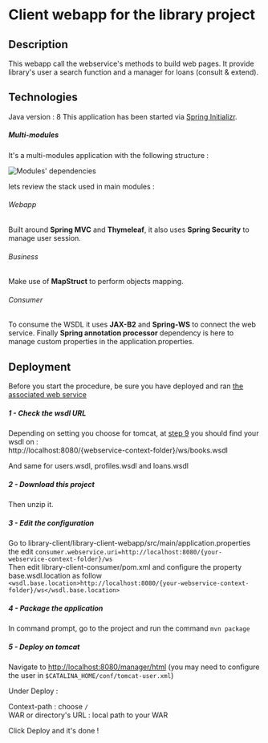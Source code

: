 # Client webapp for the library project  
  
## Description  
  
This webapp call the webservice's methods to build web pages. It provide library's user
a search function and a manager for loans (consult & extend).
  
## Technologies  
 
Java version : 8
This application has been started via [Spring Initializr](https://start.spring.io/).  

##### Multi-modules  

It's a multi-modules application with the following structure :

![Modules' dependencies](https://raw.githubusercontent.com/xxjokerx/library-client/master/documents/modules.png)

lets review the stack used in main modules :

###### Webapp
Built around **Spring MVC** and **Thymeleaf**, it also uses **Spring Security** to manage user session.

###### Business
Make use of **MapStruct** to perform objects mapping.

###### Consumer
To consume the WSDL it uses **JAX-B2** and **Spring-WS** to connect the web service.
Finally **Spring annotation processor** dependency is here to manage custom properties in the application.properties.


## Deployment

Before you start the procedure, be sure you have deployed and ran [the associated web service](https://github.com/xxjokerx/library-service)

##### 1 - Check the wsdl URL

Depending on setting you choose for tomcat, at [step 9](https://github.com/xxjokerx/library-service#9---deploy-on-tomcat) you should find your wsdl on :\
http://localhost:8080/{webservice-context-folder}/ws/books.wsdl

And same for users.wsdl, profiles.wsdl and loans.wsdl

##### 2 - Download this project
Then unzip it.

##### 3 - Edit the configuration

Go to library-client/library-client-webapp/src/main/application.properties the edit `consumer.webservice.uri=http://localhost:8080/{your-webservice-context-folder}/ws`\
Then edit library-client-consumer/pom.xml and configure the property base.wsdl.location as follow `<wsdl.base.location>http://localhost:8080/{your-webservice-context-folder}/ws</wsdl.base.location>`

##### 4 - Package the application

In command prompt, go to the project and run the command `mvn package`

##### 5 - Deploy on tomcat

Navigate to [http://localhost:8080/manager/html](http://localhost:8080/manager/html) (you may need to configure the user in `$CATALINA_HOME/conf/tomcat-user.xml`)

Under Deploy :

Context-path : choose `/`\
WAR or directory's URL : local path to your WAR

Click Deploy and it's done ! 
